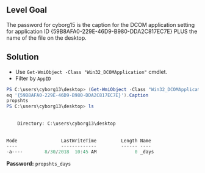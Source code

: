 ## Level Goal
The password for cyborg15 is the caption for the DCOM application setting for application ID {59B8AFA0-229E-46D9-B980-DDA2C817EC7E} PLUS the name of the file on the desktop.

## Solution
- Use <code>Get-WmiObject -Class "Win32_DCOMApplication"</code> cmdlet.
- Filter by <code>AppID</code>
```powershell
PS C:\users\cyborg13\desktop> (Get-WmiObject -Class "Win32_DCOMApplication" | ? AppID -
eq '{59B8AFA0-229E-46D9-B980-DDA2C817EC7E}').Caption                                   
propshts                                                                               
PS C:\users\cyborg13\desktop> ls                                                       
                                                                                       
                                                                                       
    Directory: C:\users\cyborg13\desktop                                               
                                                                                       
                                                                                       
Mode                LastWriteTime         Length Name                                  
----                -------------         ------ ----                                  
-a----        8/30/2018  10:45 AM              0 _days   
```
<strong>Password:</strong> <code>propshts_days</code>
